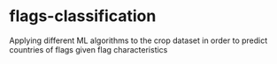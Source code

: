 # flags-classification
Applying different ML algorithms to the crop dataset in order to predict countries of flags given flag characteristics
